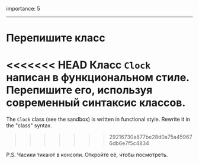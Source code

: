 importance: 5

---

# Перепишите класс

<<<<<<< HEAD
Класс `Clock` написан в функциональном стиле. Перепишите его, используя современный синтаксис классов.
=======
The `Clock` class (see the sandbox) is written in functional style. Rewrite it in the "class" syntax.
>>>>>>> 29216730a877be28d0a75a459676db6e7f5c4834

P.S. Часики тикают в консоли. Откройте её, чтобы посмотреть.
